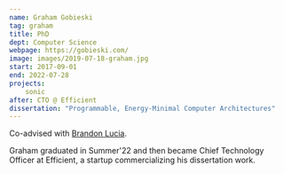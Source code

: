 ```yaml
---
name: Graham Gobieski
tag: graham
title: PhD
dept: Computer Science
webpage: https://gobieski.com/
image: images/2019-07-18-graham.jpg
start: 2017-09-01
end: 2022-07-28
projects:
    sonic
after: CTO @ Efficient
dissertation: "Programmable, Energy-Minimal Computer Architectures"
---
```


Co-advised with [Brandon Lucia](https://brandonlucia.com).

Graham graduated in Summer'22 and then became Chief Technology Officer at Efficient, a startup commercializing his dissertation work.
